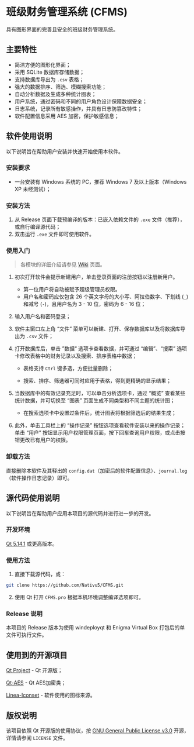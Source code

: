 # 班级财务管理系统 (CFMS)
具有图形界面的完善且安全的班级财务管理系统。

## 主要特性

* 简洁方便的图形化界面；
* 采用 SQLite 数据库存储数据；
* 支持数据库导出为 `.csv` 表格；
* 强大的数据排序、筛选、模糊搜索功能；
* 自动分析数据及生成多种统计图表；
* 用户系统，通过密码和不同的用户角色设计保障数据安全；
* 日志系统，记录所有敏感操作，并具有日志防篡改特性；
* 软件配置信息采用 AES 加密，保护敏感信息；

## 软件使用说明

以下说明旨在帮助用户安装并快速开始使用本软件。

### 安装要求

* 一台安装有 Windows 系统的 PC，推荐 Windows 7 及以上版本（Windows XP 未经测试）；

### 安装方法

1. 从 Release 页面下载预编译的版本：已嵌入依赖文件的 `.exe` 文件（推荐），或自行编译源代码；
2. 双击运行 `.exe` 文件即可使用软件。

### 使用入门

> 各模块的详细介绍请参见 [Wiki](https://github.com/Nativu5/CFMS) 页面。

1. 初次打开软件会提示新建用户，单击登录页面的注册按钮以注册新用户。
   * 第一位用户将自动被赋予超级管理员权限。
   * 用户名和密码应仅包含 26 个英文字母的大小写、阿拉伯数字、下划线 (`_`) 和减号 (`-`)，且用户名为 3 - 10 位，密码为 6 - 16 位；
   
2. 输入用户名和密码登录；
3. 软件主窗口左上角 “文件” 菜单可以新建、打开、保存数据库以及将数据库导出为 `.csv` 文件；
4. 打开数据库后，单击 ”数据“ 选项卡查看数据，并可通过 “编辑”、“搜索” 选项卡修改表格中的财务记录以及搜索、排序表格中数据；

   * 表格支持 `Ctrl` 键多选，方便批量删除；

   * 搜索、排序、筛选器可同时应用于表格，得到更精确的显示结果；
5. 当数据库中的有效记录充足时，可以单击分析选项卡，通过 “概览” 查看某些统计数据，并可切换至 “图表” 页面生成不同类型和不同主题的统计图；

   * 在搜索选项卡中设置过条件后，统计图表将根据筛选后的结果生成；
6. 此外，单击工具栏上的 “操作记录” 按钮选项查看软件安装以来的操作记录；单击 “用户” 按钮显示用户权限管理页面，按下回车查询用户权限，或点击按钮更改已有用户的权限。

### 卸载方法

直接删除本软件及其释出的 `config.dat`（加密后的软件配置信息）、`journal.log` （软件操作日志记录）即可。

## 源代码使用说明

以下说明旨在帮助用户应用本项目的源代码并进行进一步的开发。

### 开发环境

[Qt 5.14.1](https://www.qt.io/download-open-source) 或更高版本。

### 使用方法


1. 直接下载源代码，或：
```bash
git clone https://github.com/Nativu5/CFMS.git
```

2. 使用 Qt 打开 `CFMS.pro` 根据本机环境调整编译选项即可。

 ### Release 说明

本项目的 Release 版本为使用 windeployqt 和 Enigma Virtual Box 打包后的单文件可执行文件。 

## 使用到的开源项目

[Qt Project](https://code.qt.io/) - Qt 开源版；

[Qt-AES](https://github.com/bricke/Qt-AES) - Qt AES加密类；

[Linea-Iconset](https://github.com/linea-io/Linea-Iconset) - 软件使用的图标来源。

## 版权说明

该项目依照 Qt 开源版的使用协议，按 [GNU General Public License v3.0](https://www.gnu.org/licenses/gpl-3.0.html) 开源，详情请参阅 `LICENSE` 文件。

